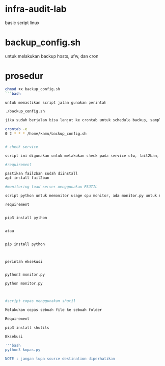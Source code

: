 # infra-audit-lab
basic script linux


# backup_config.sh

untuk melakukan backup hosts, ufw, dan cron

# prosedur
```bash
chmod +x backup_config.sh
```bash

untuk memastikan script jalan gunakan perintah

./backup_config.sh

jika sudah berjalan bisa lanjut ke crontab untuk schedule backup, sample dilakukan setiap jam 2 pagi

crontab -e
0 2 * * * /home/kamu/backup_config.sh


# check service

script ini digunakan untuk melakukan check pada service ufw, fail2ban, dan cron apakah service up atau down

#requirement

pastikan fail2ban sudah diinstall 
apt install fail2ban

#monitoring load server menggunakan PSUTIL

script python untuk memonitor usage cpu monitor, ada monitor.py untuk monitor detail cpu, dan monitor1.py untuk monitor summary cpu ram dan disk

requirement


pip3 install python


atau


pip install python



perintah eksekusi


python3 monitor.py

python monitor.py



#script copas menggunakan shutil

Melakukan copas sebuah file ke sebuah folder

Requirement

pip3 install shutils

Eksekusi

'''bash
python3 kopas.py

NOTE : jangan lupa source destination diperhatikan
